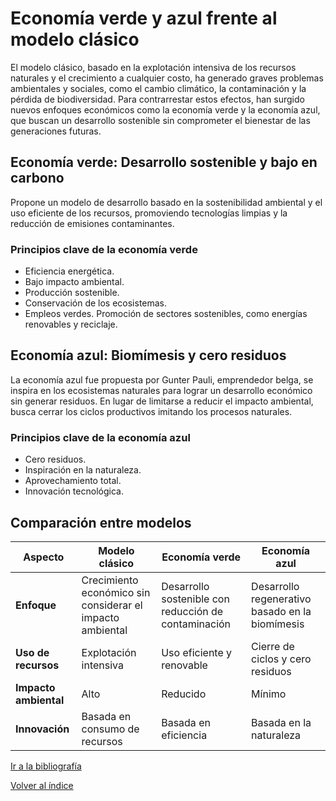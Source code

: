 # Economía verde y azul frente al modelo clásico

El modelo clásico, basado en la explotación intensiva de los recursos naturales y el crecimiento a cualquier costo, ha generado graves problemas ambientales y sociales, como el cambio climático, la contaminación y la pérdida de biodiversidad. Para contrarrestar estos efectos, han surgido nuevos enfoques económicos como la economía verde y la economía azul, que buscan un desarrollo sostenible sin comprometer el bienestar de las generaciones futuras.

## Economía verde: Desarrollo sostenible y bajo en carbono

Propone un modelo de desarrollo basado en la sostenibilidad ambiental y el uso eficiente de los recursos, promoviendo tecnologías limpias y la reducción de emisiones contaminantes.

### Principios clave de la economía verde

- Eficiencia energética.
- Bajo impacto ambiental.
- Producción sostenible.
- Conservación de los ecosistemas.
- Empleos verdes. Promoción de sectores sostenibles, como energías renovables y reciclaje.

## Economía azul: Biomímesis y cero residuos

La economía azul fue propuesta por Gunter Pauli, emprendedor belga, se inspira en los ecosistemas naturales para lograr un desarrollo económico sin generar residuos. En lugar de limitarse a reducir el impacto ambiental, busca cerrar los ciclos productivos imitando los procesos naturales.

### Principios clave de la economía azul

- Cero residuos.
- Inspiración en la naturaleza.
- Aprovechamiento total.
- Innovación tecnológica.

## Comparación entre modelos

| Aspecto   | Modelo clásico | Economía verde  | Economía azul |
|----------|------|---------|-------------|
| **Enfoque**      | Crecimiento económico sin considerar el impacto ambiental   | Desarrollo sostenible con reducción de contaminación  | Desarrollo regenerativo basado en la biomímesis |
|**Uso de recursos**  | Explotación intensiva   | Uso eficiente y renovable | Cierre de ciclos y cero residuos |
| **Impacto ambiental**   | Alto   | Reducido | Mínimo |
|**Innovación** | Basada en consumo de recursos | Basada en eficiencia | Basada en la naturaleza |

[Ir a la bibliografía](/bibliografia_pisa3_03_gallego.md)

[Volver al índice](/indice_pisa3_03_Gallego.md)
